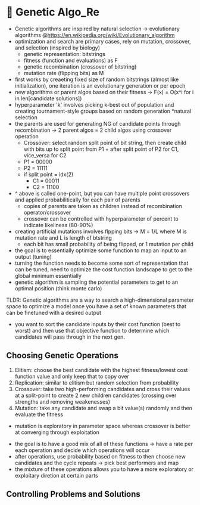 # 🧬 Genetic Algo_Re

- Genetic algorithms are inspired by natural selection -> evolutionary algorithms @https://en.wikipedia.org/wiki/Evolutionary_algorithm
- optimization and search are primary cases, rely on mutation, crossover, and selection (inspired by biology)
    - genetic representation: bitstrings
    - fitness (function and evaluations) as F
    - genetic recombination (crossover of bitstring)
    - mutation rate (flipping bits) as M
- first works by creaeting fixed size of random bitstrings (almost like initialization), one iteration is an evolutionary generation or per epoch
- new algorithms or parent algos based on their fitness -> F(x) = O(x^i for i in len[candidate solutions])
- hyperparameter 'k' involves picking k-best out of population and creating tournament-style groups based on random generation *natural selection
- the parents are used for generating NG of candidate points through recombination -> 2 parent algos = 2 child algos using crossover operation
    - Crossover: select random split point of bit string, then create child with bits up to split point from P1 + after split point of P2 for C1, vice_versa for C2
    - P1 = 00000
    - P2 = 11111
    - if split point = idx(2)
        - C1 = 00011
        - C2 = 11100
- ^ above is called one-point, but you can have multiple point crossovers and applied probabilitically for each pair of parents
    - copies of parents are taken as children instead of recombination operator/crossover
    - crossover can be controlled with hyperparameter of percent to indicate likeliness (80-90%)
- creating artificial mutations involves flpping bits -> M = 1/L where M is mutation rate and L is length of btstring 
    - each bit has small probability of being flipped, or 1 mutation per child
- the goal is to essentially optimize some function to map an input to an output (tuning)
- turning the function needs to become some sort of representation that can be tuned, need to optimize the cost function landscape to get to the global minimum essentially
- genetic algorithm is sampling the potential parameters to get to an optimal position (think monte carlo)

TLDR: Genetic algorithms are a way to search a high-dimensional parameter space to optimize a model once you have a set of known parameters that can be finetuned with a desired output
- you want to sort the candidate inputs by their cost function (best to worst) and then use that objective function to determine which candidates will pass through in the next gen. 

## Choosing Genetic Operations
1. Elitism: choose the best candidate with the highest fitness/lowest cost function value and only keep that to copy over
2. Replication: similar to elitism but random selection from probability
3. Crossover: take two high-performing candidates and cross their values at a split-point to create 2 new children candidates (crossing over strengths and removing weakenesses)
4. Mutation: take any candidate and swap a bit value(s) randomly and then evaluate the fitness 

* mutation is exploratory in parameter space whereas crossover is better at converging through exploitation

- the goal is to have a good mix of all of these functions -> have a rate per each operation and decide which operations will occur
- after operations, use probability based on fitness to then choose new candidates and the cycle repeats -> pick best performers and map
- the mixture of these operations allows you to have a more exploratory or exploitary diretion at certain parts 

## Controlling Problems and Solutions


